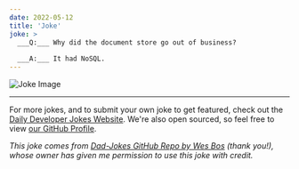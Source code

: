 ```yaml
---
date: 2022-05-12
title: 'Joke'
joke: >
  ___Q:___ Why did the document store go out of business?
  
  ___A:___ It had NoSQL.
---
```



![Joke Image](https://private.xtrp.io/projects/DailyDeveloperJokes/public_image_server/images/5e12594a73e61.png)

---

For more jokes, and to submit your own joke to get featured, check out the [Daily Developer Jokes Website](https://dailydeveloperjokes.github.io/). We're also open sourced, so feel free to view [our GitHub Profile](https://github.com/dailydeveloperjokes).


_This joke comes from [Dad-Jokes GitHub Repo by Wes Bos](https://github.com/wesbos/dad-jokes) (thank you!), whose owner has given me permission to use this joke with credit._

<!--
Joke text:
**Q:** Why did the document store go out of business?

**A:** It had NoSQL.
 -->



